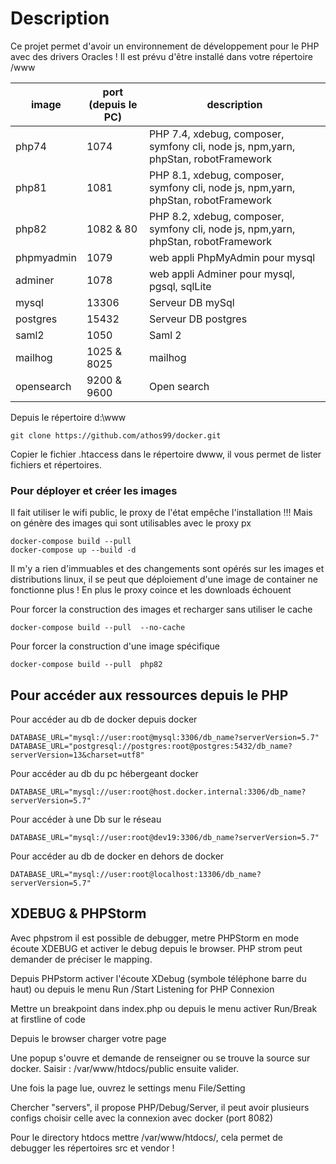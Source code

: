# Description

Ce projet permet d'avoir un environnement de développement pour le PHP avec des drivers Oracles !
Il est prévu d'être installé dans votre répertoire /www

| image      | port (depuis le PC) | description                                                                        |
|------------|---------------------|------------------------------------------------------------------------------------|
| php74      | 1074                | PHP 7.4, xdebug, composer, symfony cli, node js, npm,yarn, phpStan, robotFramework |
| php81      | 1081                | PHP 8.1, xdebug, composer, symfony cli, node js, npm,yarn, phpStan, robotFramework |
| php82      | 1082 & 80           | PHP 8.2, xdebug, composer, symfony cli, node js, npm,yarn, phpStan, robotFramework |
| phpmyadmin | 1079                | web appli PhpMyAdmin pour mysql                                                    |
| adminer    | 1078                | web appli Adminer pour mysql, pgsql, sqlLite                                       |
| mysql      | 13306               | Serveur DB mySql                                                                   |
| postgres   | 15432               | Serveur DB postgres                                                                |
| saml2      | 1050                | Saml 2                                                                             |
| mailhog    | 1025 & 8025         | mailhog                                                                            |       
| opensearch | 9200 & 9600         | Open search                                                                        |

Depuis le répertoire d:\www

    git clone https://github.com/athos99/docker.git

Copier le fichier .htaccess dans le répertoire dwww, il vous permet de lister fichiers et répertoires.

### Pour déployer et créer les images

Il fait utiliser le wifi public, le proxy de l'état empêche l'installation !!! Mais on génère des images qui sont
utilisables avec le proxy px

    docker-compose build --pull  
    docker-compose up --build -d

Il m'y a rien d'immuables et des changements sont opérés sur les images et distributions linux, il se peut que
déploiement d'une image de container ne fonctionne plus !
En plus le proxy coince et les downloads échouent

Pour forcer la construction des images et recharger sans utiliser le cache

    docker-compose build --pull  --no-cache

Pour forcer la construction d'une image spécifique

    docker-compose build --pull  php82

## Pour accéder aux ressources depuis le PHP

Pour accéder au db de docker depuis docker

    DATABASE_URL="mysql://user:root@mysql:3306/db_name?serverVersion=5.7"
    DATABASE_URL="postgresql://postgres:root@postgres:5432/db_name?serverVersion=13&charset=utf8"

Pour accéder au db du pc hébergeant docker

    DATABASE_URL="mysql://user:root@host.docker.internal:3306/db_name?serverVersion=5.7"

Pour accéder à une Db sur le réseau

    DATABASE_URL="mysql://user:root@dev19:3306/db_name?serverVersion=5.7"

Pour accéder au db de docker en dehors de docker

    DATABASE_URL="mysql://user:root@localhost:13306/db_name?serverVersion=5.7"

## XDEBUG & PHPStorm

Avec phpstrom il est possible de debugger, metre PHPStorm en mode écoute XDEBUG et activer le debug depuis le browser.
PHP strom peut demander de préciser le mapping.

Depuis PHPstorm activer l'écoute XDebug (symbole téléphone barre du haut) ou depuis le menu Run /Start Listening for PHP
Connexion

Mettre un breakpoint dans index.php ou depuis le menu activer Run/Break at firstline of code

Depuis le browser charger votre page

Une popup s'ouvre et demande de renseigner ou se trouve la source sur docker. Saisir : /var/www/htdocs/public ensuite
valider.

Une fois la page lue, ouvrez le settings menu File/Setting

Chercher "servers", il propose PHP/Debug/Server, il peut avoir plusieurs configs choisir celle avec la connexion avec
docker (port 8082)

Pour le directory htdocs mettre /var/www/htdocs/, cela permet de debugger les répertoires src et vendor !

